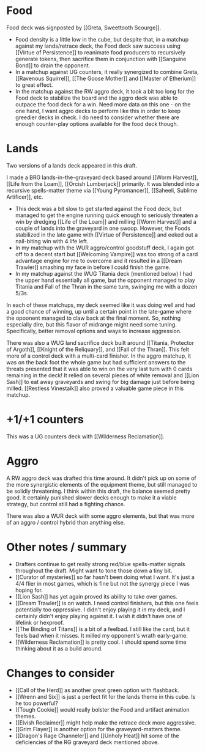 # Food

Food deck was signposted by [[Greta, Sweettooth Scourge]].

- Food density is a little low in the cube, but despite that, in a matchup against my lands/retrace deck, the Food deck saw success
using [[Virtue of Persistence]] to reanimate food producers to recursively generate tokens, then sacrifice them
in conjunction with [[Sanguine Bond]] to drain the opponent.
- In a matchup against UG counters, it really synergized to combine Greta, [[Ravenous Squirrel]], [[The Goose Mother]] and [[Master of Etherium]] to
great effect.
- In the matchup against the RW aggro deck, it took a bit too long for the Food deck to stabilize the board and the aggro deck was able to
outpace the food deck for a win. Need more data on this one - on the one hand, I want aggro decks to perform like this in order to
keep greedier decks in check. I do need to consider whether there are enough counter-play options available for the food deck though.

# Lands

Two versions of a lands deck appeared in this draft.

I made a BRG lands-in-the-graveyard deck based around [[Worm Harvest]], [[Life from the Loam]], [[Orcish Lumberjack]] primarily. It was blended into a recursive
spells-matter theme via [[Young Pyromancer]], [[Saheeli, Sublime Artificer]], etc.
- This deck was a bit slow to get started against the Food deck, but managed to get the engine running quick enough to seriously threaten a win by dredging [[Life of the Loam]]
and milling [[Worm Harvest]] and a couple of lands into the graveyard in one swoop. However, the Foods stabilized in the late game
with [[Virtue of Persistence]] and eeked out a nail-biting win with 4 life left.
- In my matchup with the WUR aggro/control goodstuff deck, I again got off to a decent start but [[Welcoming Vampire]] was too
strong of a card advantage engine for me to overcome and it resulted in a [[Dream Trawler]] smashing my face in before I could finish the game.
- In my matchup against the WUG Titania deck (mentioned below) I had the upper hand essentially all game, but the opponent managed to play Titania and
  Fall of the Thran in the same turn, swinging me with a dozen 5/3s.

In each of these matchups, my deck seemed like it was doing well and had a good chance of winning, up until a certain point in the late-game
where the opoonent managed to claw back at the final moment. So, nothing especially dire, but this flavor of midrange might need some tuning. Specifically,
better removal options and ways to increase aggression.

There was also a WUG land sacrifice deck built around [[Titania, Protector of Argoth]], [[Knight of the Reliquary]], and [[Fall of the Thran]]. This felt
more of a control deck with a multi-card finisher. In the aggro matchup, it was on the back foot the whole game but had sufficient answers to the threats
presented that it was able to win on the very last turn with 0 cards remaining in the deck! It relied on several pieces of white removal and [[Lion Sash]]
to eat away graveyards and swing for big damage just before being milled. [[Restless Vinestalk]] also proved a valuable game piece in this matchup.

# +1/+1 counters

This was a UG counters deck with [[Wilderness Reclamation]].

# Aggro

A RW aggro deck was drafted this time around. It didn't pick up on some of the more synergistic elements of the equipment theme, but
still managed to be solidly threatening. I think within this draft, the balance seemed pretty good. It certainly punished slower decks enough to
make it a viable strategy, but control still had a fighting chance.

There was also a WUR deck with some aggro elements, but that was more of an aggro / control hybrid than anything else.

# Other notes / summary

- Drafters continue to get really strong red/blue spells-matter signals throughout the draft. Might want to tone those down a tiny bit.
- [[Curator of mysteries]] so far hasn't been doing what I want. It's just a 4/4 flier in most games, which is fine but not the synergy piece I was hoping for.
- [[Lion Sash]] has yet again proved its ability to take over games.
- [[Dream Trawler]] is on watch. I need control finishers, but this one feels potentially too oppressive. I didn't enjoy playing it in my deck, and I certainly didn't enjoy playing against it. I wish it didn't have one of lifelink or hexproof.
- [[The Binding of Titans]] is a bit of a feelbad. I still like the card, but it feels bad when it misses. It milled my opponent's wrath early-game.
- [[Wilderness Reclamation]] is pretty cool. I should spend some time thinking about it as a build around.

# Changes to consider

- [[Call of the Herd]] as another great green option with flashback.
- [[Wrenn and Six]] is just a perfect fit for the lands theme in this cube. Is he too powerful?
- [[Tough Cookie]] would really bolster the Food and artifact animation themes.
- [[Elvish Reclaimer]] might help make the retrace deck more aggressive.
- [[Grim Flayer]] is another option for the graveyard-matters theme.
- [[Dragon's Rage Channeler]] and [[Unholy Heat]] hit some of the deficiencies of the RG graveyard deck mentioned above.
